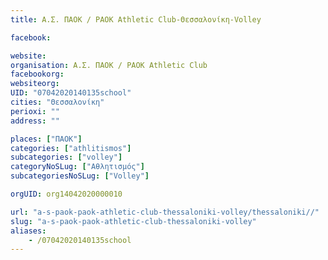 ```yaml
---
title: Α.Σ. ΠΑΟΚ / PAOK Athletic Club-Θεσσαλονίκη-Volley

facebook:

website:
organisation: Α.Σ. ΠΑΟΚ / PAOK Athletic Club
facebookorg:
websiteorg:
UID: "07042020140135school"
cities: "Θεσσαλονίκη"
perioxi: ""
address: ""

places: ["ΠΑΟΚ"]
categories: ["athlitismos"]
subcategories: ["volley"]
categoryNoSLug: ["Αθλητισμός"]
subcategoriesNoSLug: ["Volley"]

orgUID: org14042020000010

url: "a-s-paok-paok-athletic-club-thessaloniki-volley/thessaloniki//"
slug: "a-s-paok-paok-athletic-club-thessaloniki-volley"
aliases:
    - /07042020140135school
---
```





